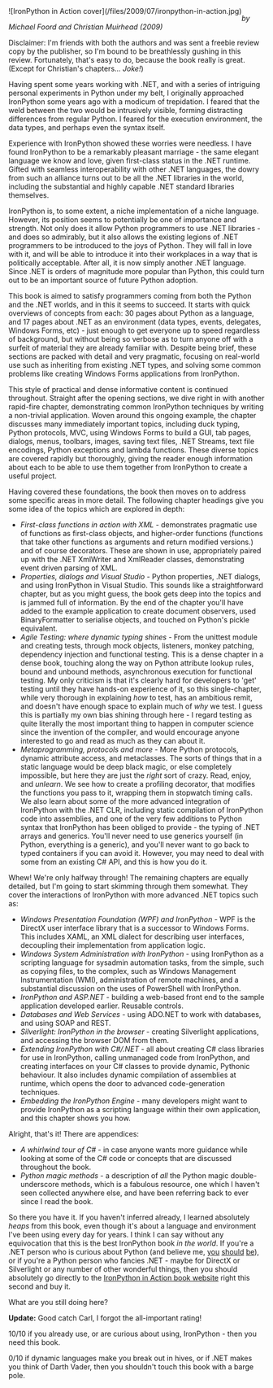 <!--
.. title: IronPython in Action
.. slug: ironpython-in-action
.. date: 2009-07-18 12:03:31-05:00
.. tags: geek,media,book,non-fiction,software,python
.. type: text
-->

<span style="float: left">
![IronPython in Action cover](/files/2009/07/ironpython-in-action.jpg)
</span>

_by Michael Foord and Christian Muirhead (2009)_

Disclaimer: I'm friends with both the authors and was sent a freebie
review copy by the publisher, so I'm bound to be breathlessly gushing in
this review. Fortunately, that's easy to do, because the book really is
great. (Except for Christian's chapters... _Joke!_)

Having spent some years working with .NET, and with a series of
intriguing personal experiments in Python under my belt, I originally
approached IronPython some years ago with a modicum of trepidation. I
feared that the weld between the two would be intrusively visible,
forming distracting differences from regular Python. I feared for the
execution environment, the data types, and perhaps even the syntax
itself.

Experience with IronPython showed these worries were needless. I have
found IronPython to be a remarkably pleasant marriage - the same elegant
language we know and love, given first-class status in the .NET runtime.
Gifted with seamless interoperability with other .NET languages, the
dowry from such an alliance turns out to be all the .NET libraries in
the world, including the substantial and highly capable .NET standard
libraries themselves.

IronPython is, to some extent, a niche implementation of a niche
language. However, its position seems to potentially be one of
importance and strength. Not only does it allow Python programmers to
use .NET libraries - and does so admirably, but it also allows the
existing legions of .NET programmers to be introduced to the joys of
Python. They will fall in love with it, and will be able to introduce it
into their workplaces in a way that is politically acceptable. After
all, it is now simply another .NET language. Since .NET is orders of
magnitude more popular than Python, this could turn out to be an
important source of future Python adoption.

This book is aimed to satisfy programmers coming from both the Python
and the .NET worlds, and in this it seems to succeed. It starts with
quick overviews of concepts from each: 30 pages about Python as a
language, and 17 pages about .NET as an environment (data types, events,
delegates, Windows Forms, etc) - just enough to get everyone up to speed
regardless of background, but without being so verbose as to turn anyone
off with a surfeit of material they are already familiar with. Despite
being brief, these sections are packed with detail and very pragmatic,
focusing on real-world use such as inheriting from existing .NET types,
and solving some common problems like creating Windows Forms
applications from IronPython.

This style of practical and dense informative content is continued
throughout. Straight after the opening sections, we dive right in with
another rapid-fire chapter, demonstrating common IronPython techniques
by writing a non-trivial application. Woven around this ongoing example,
the chapter discusses many immediately important topics, including duck
typing, Python protocols, MVC, using Windows Forms to build a GUI, tab
pages, dialogs, menus, toolbars, images, saving text files, .NET
Streams, text file encodings, Python exceptions and lambda functions.
These diverse topics are covered rapidly but thoroughly, giving the
reader enough information about each to be able to use them together
from IronPython to create a useful project.

Having covered these foundations, the book then moves on to address some
specific areas in more detail. The following chapter headings give you
some idea of the topics which are explored in depth:

-   *First-class functions in action with XML* - demonstrates pragmatic
    use of functions as first-class objects, and higher-order functions
    (functions that take other functions as arguments and return
    modified versions.) and of course decorators. These are shown in
    use, appropriately paired up with the .NET XmlWriter and XmlReader
    classes, demonstrating event driven parsing of XML.
-   *Properties, dialogs and Visual Studio* - Python properties, .NET
    dialogs, and using IronPython in Visual Studio. This sounds like a
    straightforward chapter, but as you might guess, the book gets deep
    into the topics and is jammed full of information. By the end of the
    chapter you'll have added to the example application to create
    document observers, used BinaryFormatter to serialise objects, and
    touched on Python's pickle equivalent.
-   *Agile Testing: where dynamic typing shines* - From the unittest
    module and creating tests, through mock objects, listeners, monkey
    patching, dependency injection and functional testing. This is a
    dense chapter in a dense book, touching along the way on Python
    attribute lookup rules, bound and unbound methods, asynchronous
    execution for functional testing. My only criticism is that it's
    clearly hard for developers to 'get' testing until they have
    hands-on experience of it, so this single-chapter, while very
    thorough in explaining *how* to test, has an ambitious remit, and
    doesn't have enough space to explain much of *why* we test. I guess
    this is partially my own bias shining through here - I regard
    testing as quite literally the most important thing to happen in
    computer science since the invention of the compiler, and would
    encourage anyone interested to go and read as much as they can about
    it.
-   *Metaprogramming, protocols and more* - More Python protocols,
    dynamic attribute access, and metaclasses. The sorts of things that
    in a static language would be deep black magic, or else completely
    impossible, but here they are just the *right* sort of crazy. Read,
    enjoy, and *unlearn*. We see how to create a profiling decorator,
    that modifies the functions you pass to it, wrapping them in
    stopwatch timing calls. We also learn about some of the more
    advanced integration of IronPython with the .NET CLR, including
    static compilation of IronPython code into assemblies, and one of
    the very few additions to Python syntax that IronPython has been
    obliged to provide - the typing of .NET arrays and generics. You'll
    never need to use generics yourself (in Python, everything is a
    generic), and you'll never want to go back to typed containers if
    you can avoid it. However, you may need to deal with some from an
    existing C\# API, and this is how you do it.

Whew! We're only halfway through! The remaining chapters are equally
detailed, but I'm going to start skimming through them somewhat. They
cover the interactions of IronPython with more advanced .NET topics such
as:

-   *Windows Presentation Foundation (WPF) and IronPython* - WPF is
    the DirectX user interface library that is a successor to Windows
    Forms. This includes XAML, an XML dialect for describing user
    interfaces, decoupling their implementation from application logic.
-   *Windows System Administration with IronPython* - using IronPython
    as a scripting language for sysadmin automation tasks, from the
    simple, such as copying files, to the complex, such as Windows
    Management Instrumentation (WMI), administration of remote machines,
    and a substantial discussion on the uses of PowerShell with
    IronPython.
-   *IronPython and* *ASP.NET* - building a web-based front end to the
    sample application developed earlier. Reusable controls.
-   *Databases and Web Services* - using ADO.NET to work with databases,
    and using SOAP and REST.
-   *Silverlight: IronPython in the browser* - creating Silverlight
    applications, and accessing the browser DOM from them.
-   *Extending IronPython with C\#/.NET* - all about creating C\# class
    libraries for use in IronPython, calling unmanaged code from
    IronPython, and creating interfaces on your C\# classes to provide
    dynamic, Pythonic behaviour. It also includes dynamic compilation of
    assemblies at runtime, which opens the door to advanced
    code-generation techniques.
-   *Embedding the IronPython Engine* - many developers might want to
    provide IronPython as a scripting language within their own
    application, and this chapter shows you how.

Alright, that's it! There are appendices:

-   *A whirlwind tour of C#* - in case anyone wants more guidance while
    looking at some of the C# code or concepts that are discussed
    throughout the book.
-   *Python magic methods* - a description of *all* the Python magic
    double-underscore methods, which is a fabulous resource, one which l
    haven't seen collected anywhere else, and have been referring back
    to ever since I read the book.

So there you have it. If you haven't inferred already, I learned
absolutely *heaps* from this book, even though it's about a language and
environment I've been using every day for years. I think I can say
without any equivocation that this is the best IronPython book *in the
world*. If you're a .NET person who is curious about Python (and believe
me, [you](http://xkcd.com/353/)
[should](http://www.paulgraham.com/avg.html)
[be](http://www.python.org/about/success/esr/)), or if you're a Python
person who fancies .NET - maybe for DirectX or Silverlight or any number
of other wonderful things, then you should absolutely go directly to the
[IronPython in Action book website](http://www.ironpythoninaction.com/)
right this second and buy it.

What are you still doing here?

**Update:** Good catch Carl, I forgot the all-important rating!

10/10 if you already use, or are curious about using, IronPython - then
you need this book.

0/10 if dynamic languages make you break out in hives, or if .NET makes
you think of Darth Vader, then you shouldn't touch this book with a
barge pole.

<br style="clear: both" />
